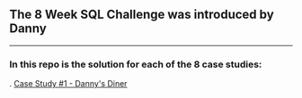 ## The 8 Week SQL Challenge was introduced by Danny
---
### In this repo is the solution for each of the 8 case studies:
. [Case Study #1 - Danny's Diner](https://github.com/MEDHAT-ALHADDAD/8-Week-SQL-Challenge/blob/master/Case%20Study%20%231%20-%20Danny's%20Diner/Case%20Study%20%231%20-%20Danny's%20Diner.ipynb)
